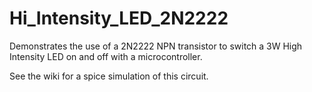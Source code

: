 # Hi_Intensity_LED_2N2222
Demonstrates the use of a 2N2222 NPN transistor to switch a   3W High Intensity LED on and off with a microcontroller.

See the wiki for a spice simulation of this circuit.

